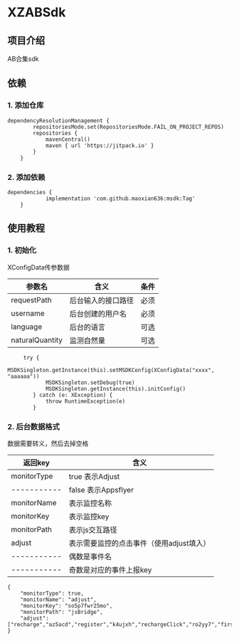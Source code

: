 # XZABSdk

## 项目介绍
AB合集sdk

## 依赖

### 1. 添加仓库  
```
dependencyResolutionManagement {
		repositoriesMode.set(RepositoriesMode.FAIL_ON_PROJECT_REPOS)
		repositories {
			mavenCentral()
			maven { url 'https://jitpack.io' }
		}
	}
```
### 2. 添加依赖
```
dependencies {
	        implementation 'com.github.maoxian636:msdk:Tag'
	}   
```

## 使用教程

### 1. 初始化
XConfigData传参数据

| 参数名             | 含义              | 条件 |
|-----------------|-----------------|----|
| requestPath     | 后台输入的接口路径     |  必须  |
| username        | 后台创建的用户名      | 必须   |
| language        | 后台的语言         |  可选  |
| naturalQuantity | 监测自然量         | 可选  |
```
     try {
            MSDKSingleton.getInstance(this).setMSDKConfig(XConfigData("xxxx", "aaaaaa"))
            MSDKSingleton.setDebug(true)
            MSDKSingleton.getInstance(this).initConfig()
        } catch (e: XException) {
            throw RuntimeException(e)
        }
```
### 2. 后台数据格式
数据需要转义，然后去掉空格

| 返回key      | 含义                      |
|--------------|-------------------------|
| monitorType  | true 表示Adjust           |
| ----------- | false 表示Appsflyer       |
| monitorName | 表示监控名称                  |
| monitorKey  | 表示监控key                 |
| monitorPath | 表示js交互路径                |
| adjust      | 表示需要监控的点击事件（使用adjust填入） |
|----------- | 偶数是事件名                  |
| ----------- | 奇数是对应的事件上报key           |
```
{
	"monitorType": true,
	"monitorName": "adjust",
	"monitorKey": "so5p7fwr25mo",
	"monitorPath": "jsBridge",
	"adjust": ["recharge","az5acd","register","k4ujxh","rechargeClick","ro2yy7","firstrecharge","gpe2wi"]
}
```
